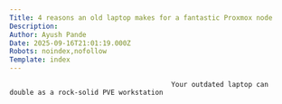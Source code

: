 ```yaml
---
Title: 4 reasons an old laptop makes for a fantastic Proxmox node
Description: 
Author: Ayush Pande
Date: 2025-09-16T21:01:19.000Z
Robots: noindex,nofollow
Template: index
---
```


                                            Your outdated laptop can double as a rock-solid PVE workstation
                                        